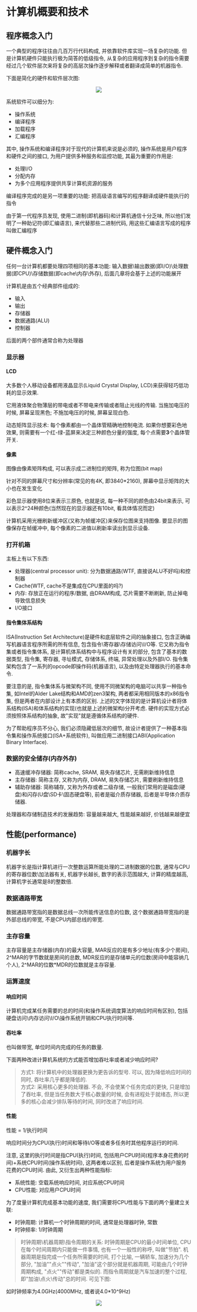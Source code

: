 # 计算机概要和技术

## 程序概念入门

一个典型的程序往往由几百万行代码构成, 并依靠软件库实现一场复杂的功能. 但是计算机硬件只能执行极为简答的低级指令, 从复杂的应用程序到复杂的指令需要经过几个软件层次来将复杂的高层次操作逐步解释或者翻译成简单的机器指令. 

下面是简化的硬件和软件层次图:

<div align=center>

![](img/2022-06-25-17-08-48.png)

</div>

系统软件可以细分为:

- 操作系统
- 编译程序
- 加载程序
- 汇编程序

其中, 操作系统和编译程序对于现代的计算机来说是必须的, 操作系统是用户程序和硬件之间的接口, 为用户提供多种服务和监控功能, 其最为重要的作用是:

- 处理I/O
- 分配内存
- 为多个应用程序提供共享计算机资源的服务

编译程序完成的是另一项重要的功能: 把高级语言编写的程序翻译成硬件能执行的指令

由于第一代程序员发现, 使用二进制(即机器码)和计算机通信十分乏味, 所以他们发明了一种助记符(即汇编语言), 来代替那些二进制代码, 用这些汇编语言写成的程序叫做汇编程序

## 硬件概念入门

任何一台计算机都要处理四项相同的基本功能: 输入数据\输出数据(即I/O)\处理数据(即CPU)\存储数据(即cache\内存\外存), 后面几章将会基于上述的功能展开

计算机是由五个经典部件组成的:

- 输入
- 输出
- 存储器
- 数据通路(ALU)
- 控制器

后面的两个部件通常合称为处理器

### 显示器

#### LCD

大多数个人移动设备都用液晶显示(Liquid Crystal Display, LCD)来获得轻巧低功耗的显示效果.

它用液体聚合物薄层的带电或者不带电来传输或者阻止光线的传输. 当施加电压的时候, 屏幕呈现黑色; 不施加电压的时候, 屏幕呈现白色.

动态矩阵显示技术: 每个像素都由一个晶体管精确地控制电流. 如果你想要彩色地效果, 则需要有一个红-绿-蓝屏来决定三种颜色分量的强度, 每个点需要**3**个晶体管开关.

#### 像素

图像由像素矩阵构成, 可以表示成二进制位的矩阵, 称为位图(bit map)

针对不同的屏幕尺寸和分辨率(常见的有4K, 即3840*2160), 屏幕中显示矩阵的大小也在发生变化

彩色显示器使用8位来表示三原色, 也就是说, 每一种不同的颜色由24bit来表示, 可以表示2^24种颜色(当然现在的显示器还有10bit, 看具体情况而定)

计算机采用光栅刷新缓冲区(又称为帧缓冲区)来保存位图来支持图像. 要显示的图像保存在帧缓冲中, 每个像素的二进值以刷新率读出到显示设备.

### 打开机箱

主板上有以下东西:

- 处理器(central processor unit): 分为数据通路(WTF, 直接说ALU不好吗)和控制器
- Cache(WTF, cache不是集成在CPU里面的吗?)
- 内存: 存放正在运行的程序/数据, 由DRAM构成, 芯片需要不断刷新, 防止掉电导致信息损失
- I/O接口

#### 指令集体系结构

ISA(Instruction Set Architecture)是硬件和底层软件之间的抽象接口, 包含正确编写机器语言程序所需的所有信息, 包含指令\寄存器\存储访问\I/O等. 它又称为指令集或者指令集体系, 是计算机体系结构中与程序设计有关的部分, 包含了基本的数据类型, 指令集, 寄存器, 寻址模式, 存储体系, 终端, 异常处理以及外部I/O.  指令集架构包含了一系列的opcode即操作码(机器语言), 以及由特定处理器执行的基本命令. 

要注意的是, 指令集体系与微架构不同, 使用不同微架构的电脑可以共享一种指令集, 如Intel的Alder Lake结构和AMD的zen3架构, 两者都采用相同版本的x86指令集, 但是两者在内部设计上有本质的区别. 上述的文字体现的是计算机设计者将体系结构(ISA)和体系结构的实现(也就是上述的微架构)分开考虑. 硬件的实现方式必须按照体系结构的抽象, 故"实现"就是遵循体系结构的硬件.

为了帮助程序员不分心, 我们必须隐藏低层次的细节, 故设计者提供了一种基本指令集和操作系统接口(ISA+系统软件), 叫做应用二进制接口ABI(Application Binary Interface).

### 数据的安全储存(内存外存)

- 高速缓冲存储器: 简称cache, SRAM, 易失存储芯片, 无需刷新维持信息
- 主存储器: 简称主存, 又称为内存, DRAM, 易失存储芯片, 需要刷新维持信息
- 辅助存储器: 简称辅存, 又称为外存或者二级存储, 一般我们常用的是磁盘(硬盘)和闪存(U盘\SD卡\固态硬盘等), 前者是磁介质存储器, 后者是半导体介质存储器.

处理器和存储制造技术的发展趋势: 容量越来越大, 性能越来越好, 价钱越来越便宜

## 性能(performance)

### 机器字长

机器字长是指计算机进行一次整数运算所能处理的二进制数据的位数, 通常与CPU的寄存器位数\加法器有关, 机器字长越长, 数字的表示范围越大, 计算的精度越高, 计算机字长通常是8的整数倍.

### 数据通路带宽

数据通路带宽指的是数据总线一次所能传送信息的位数, 这个数据通路带宽指的是外部总线的带宽, 不是CPU内部总线的带宽.

### 主存容量

主存容量是主存储器(内存)的最大容量, MAR反应的是有多少地址(有多少个房间), 2^MAR的字节数就是房间的总数, MDR反应的是存储单元的位数(房间中能容纳几个人), 2^MAR的位数*MDR的位数就是主存容量.

### 运算速度

#### 响应时间

计算机完成某任务需要的总的时间(和操作系统调度算法的响应时间有区别), 包括硬盘访问\内存访问\I/O\操作系统开销和CPU执行时间等.

#### 吞吐率

也叫做带宽, 单位时间内完成的任务的数量.

下面两种改进计算机系统的方式能否增加吞吐率或者减少响应时间?

> 方式1: 将计算机中的处理器更换为更告诉的型号. 可以, 因为降低响应时间的同时, 吞吐率几乎都是降低的.
> <br> 方式2: 采用核心更多的处理器. 不会, 不会使某个任务完成的更快, 只是增加了吞吐率, 但是当任务数大于核心数量的时候, 会有进程处于就绪态, 所以更多的核心会减少排队等待的时间, 同时改进了响应时间.

#### 性能

性能 = 1/执行时间

响应时间分为CPU(执行)时间和等待I/O等或者多任务时其他程序运行的时间.

注意, 这里的执行时间是指CPU(执行)时间, 包括用户CPU时间(程序本身花费的时间)+系统CPU时间(操作系统时间), 这两者难以区别, 后者是操作系统为用户服务花费的CPU时间. 由此, 又衍生出两种性能指标: 

- 系统性能: 空载系统响应时间, 对应系统CPU时间
- CPU性能: 对应用户CPU时间

为了度量计算机完成基本功能的速度, 我们需要将CPU性能与下面的两个量建立关联:

- 时钟周期: 计算机一个时钟周期的时间, 通常是处理器时钟, 常数
- 时钟频率: 1/时钟周期

> 时钟周期\机器周期\指令周期的关系: 时钟周期是CPU的最小时间单位, CPU在每个时间周期内只能做一件事情, 也有一个一般性的称呼, 叫做"节拍". 机器周期是指完成一个任务所需要的时间, 打个比喻, 一辆轿车, 加速分为几个部分, "加油"\"点火"\"传动", "加油"这个部分就是机器周期, 可能由几个时钟周期构成, "点火"\"传动"都是类似的. 而指令周期就是汽车加速的整个过程, 即"加油\点火\传动"总的时间. 可见下图:
> <br> <center> </center>

如时钟频率为4.0GHz(4000MHz, 或者说4.0*10^9Hz)

<div align=center>

![](img/2022-06-25-17-06-42.png)

</div>